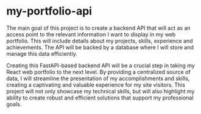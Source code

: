 # my-portfolio-api
The main goal of this project is to create a backend API that will act as an access point to the relevant information I want to display in my web portfolio. This will include details about my projects, skills, experience and achievements. The API will be backed by a database where I will store and manage this data efficiently.

Creating this FastAPI-based backend API will be a crucial step in taking my React web portfolio to the next level. By providing a centralized source of data, I will streamline the presentation of my accomplishments and skills, creating a captivating and valuable experience for my site visitors. This project will not only showcase my technical skills, but will also highlight my ability to create robust and efficient solutions that support my professional goals.
